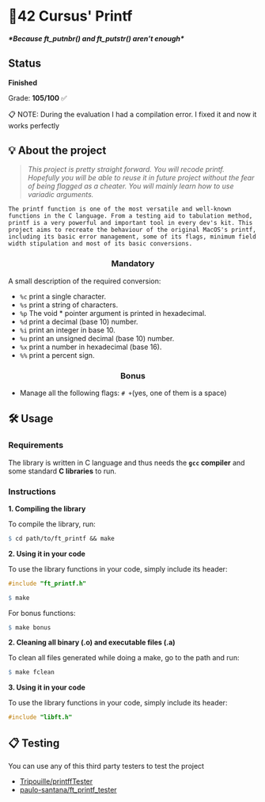 # 📓42 Cursus' Printf

##### ***Because ft_putnbr() and ft_putstr() aren’t enough\***



## Status

**Finished**

Grade: **105/100** ✅

📋 NOTE: During the evaluation I had a compilation error. I fixed it and now it works perfectly

## 💡 About the project

> *This project is pretty straight forward. You will recode printf. Hopefully you will be able to reuse it in future project without the fear of being flagged as a cheater. You will mainly learn how to use variadic arguments.*

```
The printf function is one of the most versatile and well-known functions in the C language. From a testing aid to tabulation method, printf is a very powerful and important tool in every dev's kit. This project aims to recreate the behaviour of the original MacOS's printf, including its basic error management, some of its flags, minimum field width stipulation and most of its basic conversions.
```

<h3 align=center>
Mandatory
</h3>

A small description of the required conversion:

- `%c` print a single character.
- `%s` print a string of characters.
- `%p` The void * pointer argument is printed in hexadecimal.
- `%d` print a decimal (base 10) number.
- `%i` print an integer in base 10.
- `%u` print an unsigned decimal (base 10) number.
- `%x` print a number in hexadecimal (base 16).
- `%%` print a percent sign.

<h3 align=center>
Bonus
</h3>

- Manage all the following flags: `# +`(yes, one of them is a space)

## 🛠️ Usage

### Requirements

The library is written in C language and thus needs the **`gcc` compiler** and some standard **C libraries** to run.

### Instructions

**1. Compiling the library**

To compile the library, run:

```makefile
$ cd path/to/ft_printf && make
```

**2. Using it in your code**

To use the library functions in your code, simply include its header:

```c
#include "ft_printf.h"
```

```makefile
$ make
```

For bonus functions:

```makefile
$ make bonus
```

**2. Cleaning all binary (.o) and executable files (.a)**

To clean all files generated while doing a make, go to the path and run:

```makefile
$ make fclean
```

**3. Using it in your code**

To use the library functions in your code, simply include its header:

```c
#include "libft.h"
```

## 📋 Testing

You can use any of this third party testers to test the project

- [Tripouille/printffTester](https://github.com/Tripouille/printfTester)
- [paulo-santana/ft_printf_tester](https://github.com/paulo-santana/ft_printf_tester)
